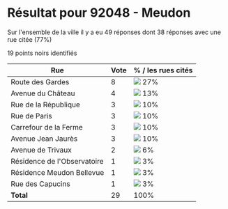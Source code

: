 # Résultat pour 92048 - Meudon

Sur l'ensemble de la ville il y a eu 49 réponses dont 38 réponses avec une rue citée (77%)

19 points noirs identifiés

| Rue | Vote | % / les rues cités|
|-----|------|-------------------|
| Route des Gardes | 8 | <img src="../../img/bar_27.gif" />&nbsp;27%|
| Avenue du Château | 4 | <img src="../../img/bar_13.gif" />&nbsp;13%|
| Rue de la République | 3 | <img src="../../img/bar_10.gif" />&nbsp;10%|
| Rue de Paris | 3 | <img src="../../img/bar_10.gif" />&nbsp;10%|
| Carrefour de la Ferme | 3 | <img src="../../img/bar_10.gif" />&nbsp;10%|
| Avenue Jean Jaurès | 3 | <img src="../../img/bar_10.gif" />&nbsp;10%|
| Avenue de Trivaux | 2 | <img src="../../img/bar_6.gif" />&nbsp;6%|
| Résidence de l'Observatoire | 1 | <img src="../../img/bar_3.gif" />&nbsp;3%|
| Résidence Meudon Bellevue | 1 | <img src="../../img/bar_3.gif" />&nbsp;3%|
| Rue des Capucins | 1 | <img src="../../img/bar_3.gif" />&nbsp;3%|
| **Total** | 29 | 100%|

